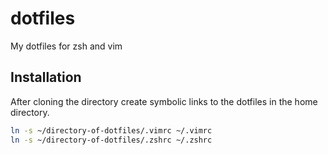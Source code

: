 # dotfiles

My dotfiles for zsh and vim

## Installation

After cloning the directory create symbolic links to the dotfiles in the home directory.

```bash
ln -s ~/directory-of-dotfiles/.vimrc ~/.vimrc
ln -s ~/directory-of-dotfiles/.zshrc ~/.zshrc
```
